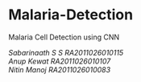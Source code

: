 # Malaria-Detection
Malaria Cell Detection using CNN


*Sabarinaath S S RA2011026010115  
Anup Kewat RA2011026010107  
Nitin Manoj RA2011026010083*
